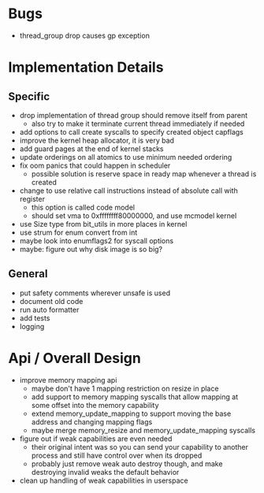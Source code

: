 # Bugs

- thread_group drop causes gp exception

# Implementation Details

## Specific

- drop implementation of thread group should remove itself from parent
    - also try to make it terminate current thread immediately if needed
- add options to call create syscalls to specify created object capflags
- improve the kernel heap allocator, it is very bad
- add guard pages at the end of kernel stacks
- update orderings on all atomics to use minimum needed ordering
- fix oom panics that could happen in scheduler
    - possible solution is reserve space in ready map whenever a thread is created
- change to use relative call instructions instead of absolute call with register
    - this option is called code model
    - should set vma to 0xffffffff80000000, and use mcmodel kernel
- use Size type from bit_utils in more places in kernel
- use strum for enum convert from int
- maybe look into enumflags2 for syscall options
- maybe: figure out why disk image is so big?

## General

- put safety comments wherever unsafe is used
- document old code
- run auto formatter
- add tests
- logging


# Api / Overall Design

- improve memory mapping api
    - maybe don't have 1 mapping restriction on resize in place
    - add support to memory mapping syscalls that allow mapping at some offset into the memory capability
    - extend memory_update_mapping to support moving the base address and changing mapping flags
    - maybe merge memory_resize and memory_update_mapping syscalls
- figure out if weak capabilities are even needed
    - their original intent was so you can send your capability to another process and still have control over when its dropped
    - probably just remove weak auto destroy though, and make destroying invalid weaks the default behavior
- clean up handling of weak capabilities in userspace